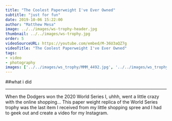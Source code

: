 ```yaml
---
title: "The Coolest Paperweight I've Ever Owned"
subtitle: "just for fun"
date: 2019-10-06 15:22:00
author: "Matthew Mesa"
image: ../../images/ws-trophy-header.jpg
thumbnail: ../../images/ws-trophy.jpg
order: 5
videoSourceURL: https://youtube.com/embed/M-36U3aQZ7g
videoTitle: "The Coolest Paperweight I've Ever Owned"
tags:
- video
- photography
images: ['../../images/ws_trophy/MMM_4492.jpg', '../../images/ws_trophy/MMM_4474.jpg', '../../images/ws_trophy/MMM_4499.jpg', '../../images/ws_trophy/MMM_4500.jpg', ]
---
```


##what i did

***

When the Dodgers won the 2020 World Series I, uhhh, went a little crazy with the online shopping... This paper weight replica of the World Series trophy was the last item I received from my little shopping spree and I had to geek out and create a video for my Instagram.


